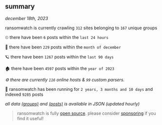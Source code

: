 
## summary
_december 18th, 2023_

ransomwatch is currently crawling `312` sites belonging to `167` unique groups

⏲ there have been `6` posts within the `last 24 hours`

🦈 there have been `229` posts within the `month of december`

🪐 there have been `1267` posts within the `last 90 days`

🏚 there have been `4597` posts within the `year of 2023`

_⚙️ there are currently `116` online hosts & `99` custom parsers._

🦕 ransomwatch has been running for `2 years, 3 months and 10 days` and indexed `9285` posts

_all data  [(groups)](http://ransomwhat.telemetry.ltd/groups) and [(posts)](http://ransomwhat.telemetry.ltd/posts) is available in JSON (updated hourly)_

> ransomwatch is fully [open source](https://github.com/joshhighet/ransomwatch#ransomwatch--). please consider [sponsoring](https://github.com/sponsors/joshhighet) if you find it useful!
